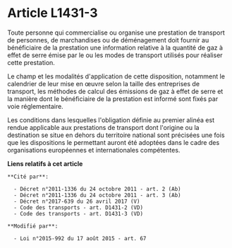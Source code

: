 # Article L1431-3

Toute personne qui commercialise ou organise une prestation de transport de personnes, de marchandises ou de déménagement
doit fournir au bénéficiaire de la prestation une information relative à la quantité de gaz à effet de serre émise par le ou
les modes de transport utilisés pour réaliser cette prestation.

Le champ et les modalités d'application de cette disposition, notamment le calendrier de leur mise en œuvre selon la taille
des entreprises de transport, les méthodes de calcul des émissions de gaz à effet de serre et la manière dont le bénéficiaire
de la prestation est informé sont fixés par voie réglementaire.

Les conditions dans lesquelles l'obligation définie au premier alinéa est rendue applicable aux prestations de transport dont
l'origine ou la destination se situe en dehors du territoire national sont précisées une fois que les dispositions le
permettant auront été adoptées dans le cadre des organisations européennes et internationales compétentes.

**Liens relatifs à cet article**

	**Cité par**:

	  - Décret n°2011-1336 du 24 octobre 2011 - art. 2 (Ab)
	  - Décret n°2011-1336 du 24 octobre 2011 - art. 3 (Ab)
	  - Décret n°2017-639 du 26 avril 2017 (V)
	  - Code des transports - art. D1431-2 (VD)
	  - Code des transports - art. D1431-3 (VD)

	**Modifié par**:

	  - Loi n°2015-992 du 17 août 2015 - art. 67
